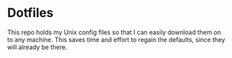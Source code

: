 # Dotfiles
This repo holds my Unix config files so that I can easily download them on to any machine. This saves time and effort to regain the defaults, since they will already be there.
